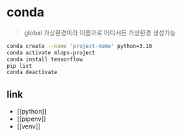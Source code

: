 # conda
> global 가상환경이라 이름으로 어디서든 가상환경 생성가능

```sh 
conda create --name 'project-name' python=3.10
conda activate mlops-project
conda install tensorflow
pip list
conda deactivate
```

## link
- [[python]]
- [[pipenv]]
- [[venv]]

